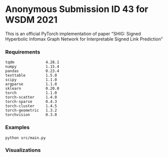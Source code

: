 Anonymous Submission ID 43 for WSDM 2021
============================================
This is an official PyTorch implementation of paper "SHIG: Signed Hyperbolic Infomax Graph Network for Interpretable Signed Link Prediction"
### Requirements

```
tqdm              4.28.1
numpy             1.15.4
pandas            0.23.4
texttable         1.5.0
scipy             1.1.0
argparse          1.1.0
sklearn           0.20.0
torch             1.1.0
torch-scatter     1.4.0
torch-sparse      0.4.3
torch-cluster     1.4.5
torch-geometric   1.3.2
torchvision       0.3.0
```


### Examples

```
python src/main.py
```

### Visualizations

